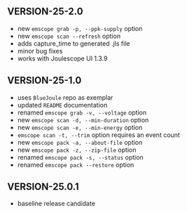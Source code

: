 ## VERSION-25-2.0

* new `emscope grab -p, --ppk-supply` option
* new `emscope scan --refresh` option
* adds capture_time to generated .jls file
* minor bug fixes
* works with Joulescope UI 1.3.9

## VERSION-25-1.0

* uses `BlueJoule` repo as exemplar
* updated `README` documentation
* renamed `emscope grab -v, --voltage` option
* new `emscope scan -d, --min-duration` option 
* new `emscope scan -e, --min-energy` option 
* `emscope scan -t, --trim` option requires an event count
* new `emscope pack -a, --about-file` option
* new `emscope pack -z, --zip-file` option
* renamed `emscope pack -s, --status` option
* renamed `emscope pack --restore` option

## VERSION-25.0.1

* baseline release candidate
